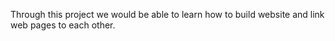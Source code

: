 Through this project we would be able to learn how to build website and link web pages to each other. 
